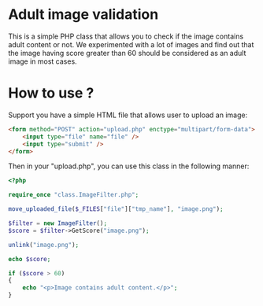 # Adult image validation

This is a simple PHP class that allows you to check if the image contains adult content or not. We experimented with a lot of images and find out that the image having score greater than 60 should be considered as an adult image in most cases.

# How to use ?

Support you have a simple HTML file that allows user to upload an image:

```html
<form method="POST" action="upload.php" enctype="multipart/form-data">
	<input type="file" name="file" />
	<input type="submit" />
</form>
```

Then in your "upload.php", you can use this class in the following manner:

```php
<?php

require_once "class.ImageFilter.php";

move_uploaded_file($_FILES["file"]["tmp_name"], "image.png");

$filter = new ImageFilter();
$score = $filter->GetScore("image.png");

unlink("image.png");

echo $score;

if ($score > 60)
{
	echo "<p>Image contains adult content.</p>";
}
```
